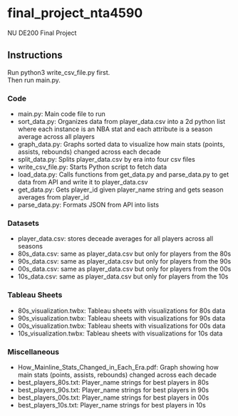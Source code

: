 # final_project_nta4590
NU DE200 Final Project

## Instructions
Run python3 write_csv_file.py first.  
Then run main.py.

### Code
- main.py: Main code file to run
- sort_data.py: Organizes data from player_data.csv into a 2d python list where each instance is an NBA stat and each attribute is a season average across all players
- graph_data.py: Graphs sorted data to visualize how main stats (points, assists, rebounds) changed across each decade
- split_data.py: Splits player_data.csv by era into four csv files
- write_csv_file.py: Starts Python script to fetch data
- load_data.py: Calls functions from get_data.py and parse_data.py to get data from API and write it to player_data.csv
- get_data.py: Gets player_id given player_name string and gets season averages from player_id
- parse_data.py: Formats JSON from API into lists

### Datasets
- player_data.csv: stores deceade averages for all players across all seasons
- 80s_data.csv: same as player_data.csv but only for players from the 80s
- 90s_data.csv: same as player_data.csv but only for players from the 90s
- 00s_data.csv: same as player_data.csv but only for players from the 00s
- 10s_data.csv: same as player_data.csv but only for players from the 10s

### Tableau Sheets
- 80s_visualization.twbx: Tableau sheets with visualizations for 80s data
- 90s_visualization.twbx: Tableau sheets with visualizations for 90s data
- 00s_visualization.twbx: Tableau sheets with visualizations for 00s data
- 10s_visualization.twbx: Tableau sheets with visualizations for 10s data

### Miscellaneous
- How_Mainline_Stats_Changed_in_Each_Era.pdf: Graph showing how main stats (points, assists, rebounds) changed across each decade
- best_players_80s.txt: Player_name strings for best players in 80s
- best_players_90s.txt: Player_name strings for best players in 90s
- best_players_00s.txt: Player_name strings for best players in 00s
- best_players_10s.txt: Player_name strings for best players in 10s
